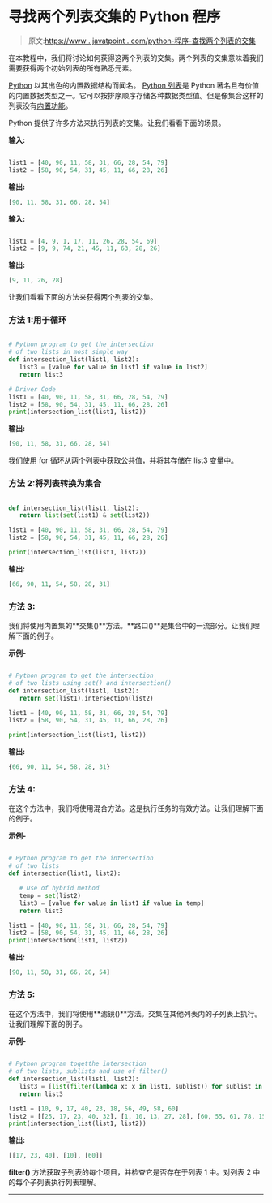 # 寻找两个列表交集的 Python 程序

> 原文:[https://www . javatpoint . com/python-程序-查找两个列表的交集](https://www.javatpoint.com/python-program-to-find-intersection-of-two-lists)

在本教程中，我们将讨论如何获得这两个列表的交集。两个列表的交集意味着我们需要获得两个初始列表的所有熟悉元素。

[Python](https://www.javatpoint.com/python-tutorial) 以其出色的内置数据结构而闻名。 [Python 列表](https://www.javatpoint.com/python-lists)是 Python 著名且有价值的内置数据类型之一。它可以按排序顺序存储各种数据类型值。但是像集合这样的列表没有[内置功能](https://www.javatpoint.com/python-built-in-functions)。

Python 提供了许多方法来执行列表的交集。让我们看看下面的场景。

**输入:**

```py

list1 = [40, 90, 11, 58, 31, 66, 28, 54, 79]
list2 = [58, 90, 54, 31, 45, 11, 66, 28, 26]

```

**输出:**

```py
[90, 11, 58, 31, 66, 28, 54]

```

**输入:**

```py

list1 = [4, 9, 1, 17, 11, 26, 28, 54, 69]
list2 = [9, 9, 74, 21, 45, 11, 63, 28, 26]

```

**输出:**

```py
[9, 11, 26, 28]

```

让我们看看下面的方法来获得两个列表的交集。

### 方法 1:用于循环

```py

# Python program to get the intersection
# of two lists in most simple way
def intersection_list(list1, list2):
   list3 = [value for value in list1 if value in list2]
   return list3

# Driver Code
list1 = [40, 90, 11, 58, 31, 66, 28, 54, 79]
list2 = [58, 90, 54, 31, 45, 11, 66, 28, 26]
print(intersection_list(list1, list2))

```

**输出:**

```py
[90, 11, 58, 31, 66, 28, 54]

```

我们使用 for 循环从两个列表中获取公共值，并将其存储在 list3 变量中。

### 方法 2:将列表转换为集合

```py

def intersection_list(list1, list2):
   return list(set(list1) & set(list2))

list1 = [40, 90, 11, 58, 31, 66, 28, 54, 79]
list2 = [58, 90, 54, 31, 45, 11, 66, 28, 26]

print(intersection_list(list1, list2))

```

**输出:**

```py
[66, 90, 11, 54, 58, 28, 31]

```

### 方法 3:

我们将使用内置集的**交集()**方法。**路口()**是集合中的一流部分。让我们理解下面的例子。

**示例-**

```py

# Python program to get the intersection
# of two lists using set() and intersection()
def intersection_list(list1, list2):
   return set(list1).intersection(list2)

list1 = [40, 90, 11, 58, 31, 66, 28, 54, 79]
list2 = [58, 90, 54, 31, 45, 11, 66, 28, 26]

print(intersection_list(list1, list2))

```

**输出:**

```py
{66, 90, 11, 54, 58, 28, 31}

```

### 方法 4:

在这个方法中，我们将使用混合方法。这是执行任务的有效方法。让我们理解下面的例子。

**示例-**

```py

# Python program to get the intersection
# of two lists
def intersection(list1, list2):

   # Use of hybrid method
   temp = set(list2)
   list3 = [value for value in list1 if value in temp]
   return list3

list1 = [40, 90, 11, 58, 31, 66, 28, 54, 79]
list2 = [58, 90, 54, 31, 45, 11, 66, 28, 26]
print(intersection(list1, list2))

```

**输出:**

```py
[90, 11, 58, 31, 66, 28, 54]

```

### 方法 5:

在这个方法中，我们将使用**滤镜()**方法。交集在其他列表内的子列表上执行。让我们理解下面的例子。

**示例-**

```py

# Python program togetthe intersection
# of two lists, sublists and use of filter()
def intersection_list(list1, list2):
   list3 = [list(filter(lambda x: x in list1, sublist)) for sublist in list2]
   return list3

list1 = [10, 9, 17, 40, 23, 18, 56, 49, 58, 60]
list2 = [[25, 17, 23, 40, 32], [1, 10, 13, 27, 28], [60, 55, 61, 78, 15, 76]]
print(intersection_list(list1, list2))

```

**输出:**

```py
[[17, 23, 40], [10], [60]]

```

**filter()** 方法获取子列表的每个项目，并检查它是否存在于列表 1 中。对列表 2 中的每个子列表执行列表理解。

* * *
